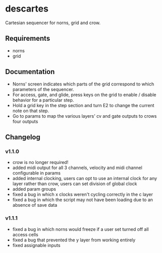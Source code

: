 # descartes
Cartesian sequencer for norns, grid and crow. 

## Requirements
- norns
- grid

## Documentation
- Norns' screen indicates which parts of the grid correspond to which parameters of the sequencer.
- For access, gate, and glide, press keys on the grid to enable / disable behavior for a particular step.
- Hold a grid key in the step section and turn E2 to change the current note on that step.
- Go to params to map the various layers' cv and gate outputs to crows four outputs

## Changelog
### v1.1.0
- crow is no longer required!
- added midi output for all 3 channels, velocity and midi channel configurable in params
- added internal clocking, users can opt to use an internal clock for any layer rather than crow, users can set division of global clock
- added param groups
- fixed a bug in which x clocks weren't cycling correctly in the c layer
- fixed a bug in which the script may not have been loading due to an absence of save data

### v1.1.1
- fixed a bug in which norns would freeze if a user set turned off all access cells
- fixed a bug that prevented the y layer from working entirely
- fixed assignable inputs